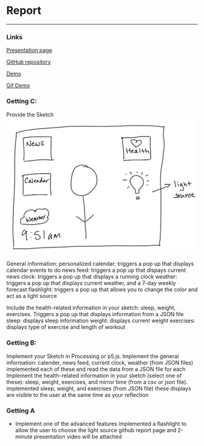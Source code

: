 # Report 
---

### Links
[Presentation page](https://msilva2248.github.io/p2.Matthew.Silva/)

[GitHub repository](https://github.com/msilva2248/p2.Matthew.Silva)

[Demo](https://youtu.be/r2d-ChMeYXw)

[Gif Demo]()

### Getting C:
Provide the Sketch
![Image](p2.Matthew.Silva.png)

General information:
    personalized calendar: triggers a pop up that displays calendar events to do
    news feed: triggers a pop up that dispays current news
    clock: triggers a pop up that displays a running clock
    weather: triggers a pop up that displays current weather, and a 7-day weekly forecast
    flashlight: triggers a pop up that allows you to change the color and act as a light source

Include the health-related information in your sketch: sleep, weight, exercises.
    Triggers a pop up that displays information from a JSON file
        sleep: displays sleep information
        weight: displays current weight
        exercises: displays type of exercise and length of workout

### Getting B:
Implement your Sketch in Processing or p5.js.
Implement the general information: calender, news feed, current clock, weather (from JSON files)
    implemented each of these and read the data from a JSON file for each
Implement the health-related information in your sketch (select one of these): sleep, weight, exercises, and mirror time (from a csv or json file).
    implemented sleep, weight, and exercises (from JSON file)
    these displays are visible to the user at the same time as your reflection

### Getting A

- Implement one of the advanced features
    implemented a flashlight to allow the user to choose the light source
    github report page and 2-minute presentation video will be attached
